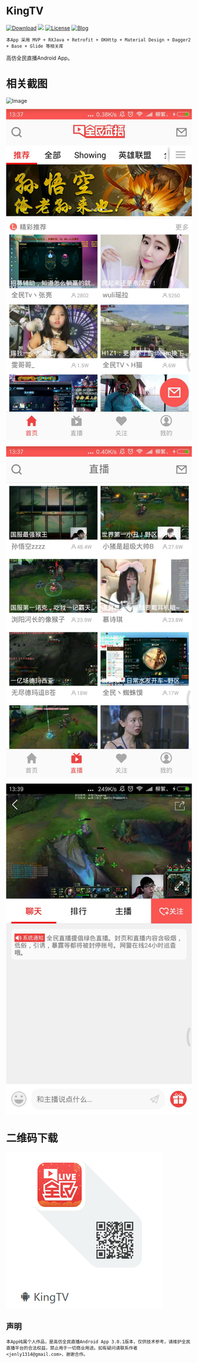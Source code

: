 
# KingTV
[![Download](https://img.shields.io/badge/download-App-blue.svg)](https://raw.githubusercontent.com/jenly1314/KingsGirls/master/app/app-release.apk)
[![](https://jitpack.io/v/jenly1314/KingsGirls.svg)](https://jitpack.io/#jenly1314/KingsTV)
[![License](https://img.shields.io/badge/license-MIT--blue.svg)](https://opensource.org/licenses/mit-license.php)
[![Blog](https://img.shields.io/badge/blog-Jenly-9933CC.svg)](http://blog.csdn.net/jenly121)

    本App 采用 MVP + RXJava + Retrofit + OKHttp + Material Design + Dagger2 + Base + Glide 等相关库
高仿全民直播Android App。

# 相关截图

![Image](pictures/gif.gif)

![Image](pictures/recommend.png)

![Image](pictures/live.png)

![Image](pictures/room.png)

# 二维码下载

![QR_CODE](pictures/QR_KingTV.png)


## 声明
    本App纯属个人作品，是高仿全民直播Android App 3.0.1版本，仅供技术参考，请维护全民直播平台的合法权益，禁止用于一切商业用途。如有疑问请联系作者<jenly1314@gmail.com>，谢谢合作。